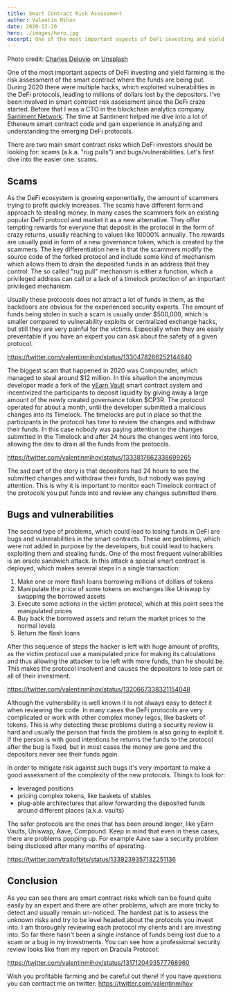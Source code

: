 ```yaml
---
title: Smart Contract Risk Assessment
author: Valentin Mihov
date: 2020-12-20
hero: ./images/hero.jpg
excerpt: One of the most important aspects of DeFi investing and yield farming is the risk assessment of the smart contract where the funds are being put.
---
```


Photo credit: <a href="https://unsplash.com/@charlesdeluvio?utm_source=unsplash&amp;utm_medium=referral&amp;utm_content=creditCopyText">Charles Deluvio</a> on <a href="https://unsplash.com/s/photos/code-review?utm_source=unsplash&amp;utm_medium=referral&amp;utm_content=creditCopyText">Unsplash</a>

One of the most important aspects of DeFi investing and yield farming is the risk assessment of the smart contract where the funds are being put. During 2020 there were multiple hacks, which exploited vulnerabilities in the DeFi protocols, leading to millions of dollars lost by the depositors. I've been involved in smart contract risk assessment since the DeFi craze started. Before that I was a CTO in the blockchain analytics company [Santiment Network](https://santiment.net/). The time at Santiment helped me dive into a lot of Ethereum smart contract code and gain experience in analyzing and understanding the emerging DeFi protocols.

There are two main smart contract risks which DeFi investors should be looking for: scams (a.k.a. "rug pulls") and bugs/vulnerabilities. Let's first dive into the easier one: scams.

## Scams

As the DeFi ecosystem is growing exponentially, the amount of scammers trying to profit quickly increases. The scams have different form and approach to stealing money. In many cases the scammers fork an existing popular DeFi protocol and market it as a new alternative. They offer tempting rewards for everyone that deposit in the protocol in the form of crazy returns, usually reaching to values like 10000% annually. The rewards are usually paid in form of a new governance token, which is created by the scammers. The key differentiation here is that the scammers modify the source code of the forked protocol and include some kind of mechanism which allows them to drain the deposited funds in an address that they control. The so called "rug pull" mechanism is either a function, which a privileged address can call or a lack of a timelock protection of an important privileged mechanism.

Usually these protocols does not attract a lot of funds in them, as the backdoors are obvious for the experienced security experts. The amount of funds being stolen in such a scam is usually under \$500,000, which is smaller compared to vulnerability exploits or centralized exchange hacks, but still they are very painful for the victims. Especially when they are easily preventable if you have an expert you can ask about the safety of a given protocol.

https://twitter.com/valentinmihov/status/1330478266252144640

The biggest scam that happened in 2020 was Compounder, which managed to steal around $12 million. In this situation the anonymous developer made a fork of the [yEarn Vault](https://yearn.finance/vaults) smart contract system and incentivized the participants to deposit liquidity by giving away a large amount of the newly created governance token $CP3R. The protocol operated for about a month, until the developer submitted a malicious changes into its Timelock. The timelocks are put in place so that the participants in the protocol has time to review the changes and withdraw their funds. In this case nobody was paying attention to the changes submitted in the Timelock and after 24 hours the changes went into force, allowing the dev to drain all the funds from the protocols.

https://twitter.com/valentinmihov/status/1333817662338699265

The sad part of the story is that depositors had 24 hours to see the submitted changes and withdraw their funds, but nobody was paying attention. This is why it is important to monitor each Timelock contract of the protocols you put funds into and review any changes submitted there.

## Bugs and vulnerabilities

The second type of problems, which could lead to losing funds in DeFi are bugs and vulnerabilities in the smart contracts. These are problems, which were not added in purpose by the developers, but could lead to hackers exploiting them and stealing funds. One of the most frequent vulnerabilities is an oracle sandwich attack. In this attack a special smart contract is deployed, which makes several steps in a single transaction:

1. Make one or more flash loans borrowing millions of dollars of tokens
2. Manipulate the price of some tokens on exchanges like Uniswap by swapping the borrowed assets
3. Execute some actions in the victim protocol, which at this point sees the manipulated prices
4. Buy back the borrowed assets and return the market prices to the normal levels
5. Return the flash loans

After this sequence of steps the hacker is left with huge amount of profits, as the victim protocol use a manipulated price for making its calculations and thus allowing the attacker to be left with more funds, than he should be. This makes the protocol insolvent and causes the depositors to lose part or all of their investment.

https://twitter.com/valentinmihov/status/1320667338321154048

Although the vulnerability is well known it is not always easy to detect it when reviewing the code. In many cases the DeFi protocols are very complicated or work with other complex money legos, like baskets of tokens. This is why detecting these problems during a security review is hard and usually the person that finds the problem is also going to exploit it. If the person is with good intentions he returns the funds to the protocol after the bug is fixed, but in most cases the money are gone and the depositors never see their funds again.

In order to mitigate risk against such bugs it's very important to make a good assessment of the complexity of the new protocols. Things to look for:

- leveraged positions
- pricing complex tokens, like baskets of stables
- plug-able architectures that allow forwarding the deposited funds around different places (a.k.a. vaults)

The safer protocols are the ones that has been around longer, like yEarn Vaults, Uniswap, Aave, Compound. Keep in mind that even in these cases, there are problems popping up. For example Aave saw a security problem being disclosed after many months of operating.

https://twitter.com/trailofbits/status/1339239357132251136

## Conclusion

As you can see there are smart contract risks which can be found quite easily by an expert and there are other problems, which are more tricky to detect and usually remain un-noticed. The hardest pat is to assess the unknown risks and try to be level headed about the protocols you invest into. I am thoroughly reviewing each protocol my clients and I are investing into. So far there hasn't been a single instance of funds being lost due to a scam or a bug in my investments. You can see how a professional security review looks like from my report on Dracula Protocol:

https://twitter.com/valentinmihov/status/1317120493577768960

Wish you profitable farming and be careful out there! If you have questions you can contract me on twitter: https://twitter.com/valentinmihov
